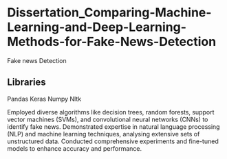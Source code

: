 # Dissertation_Comparing-Machine-Learning-and-Deep-Learning-Methods-for-Fake-News-Detection
Fake news Detection
## Libraries
Pandas 
Keras 
Numpy
Nltk


Employed diverse algorithms like decision trees, random forests, support vector machines (SVMs), and convolutional neural networks (CNNs) to identify fake news.
Demonstrated expertise in natural language processing (NLP) and machine learning techniques, analysing extensive sets of unstructured data. 
Conducted comprehensive experiments and fine-tuned models to enhance accuracy and performance. 
